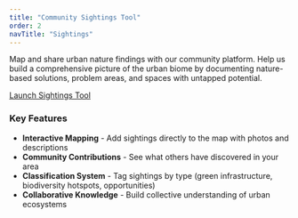 ```yaml
---
title: "Community Sightings Tool"
order: 2
navTitle: "Sightings"
---
```


Map and share urban nature findings with our community platform. Help us build a comprehensive picture of the urban biome by documenting nature-based solutions, problem areas, and spaces with untapped potential.

[Launch Sightings Tool](https://sightings.urbanbiome.co.uk)

### Key Features

- **Interactive Mapping** - Add sightings directly to the map with photos and descriptions
- **Community Contributions** - See what others have discovered in your area
- **Classification System** - Tag sightings by type (green infrastructure, biodiversity hotspots, opportunities)
- **Collaborative Knowledge** - Build collective understanding of urban ecosystems
